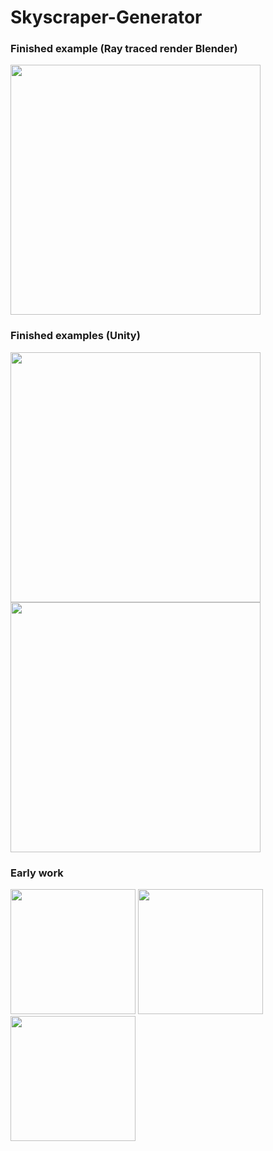 # Skyscraper-Generator

### Finished example (Ray traced render Blender)
<img src= "https://pbs.twimg.com/media/DrGcxcIXQAImUGT?format=jpg&name=4096x4096" height=400px>

### Finished examples (Unity)
<img src= "https://pbs.twimg.com/media/DqOa0U4WsAAcv-I?format=jpg&name=large" height=400px>
<img src="https://pbs.twimg.com/media/DqSRq1FXcAIWry6?format=jpg&name=small" height=400px>

### Early work
<img src="https://pbs.twimg.com/media/DpolSY4VsAE4ow6?format=jpg&name=small" height=200px>
<img src="https://pbs.twimg.com/media/DpZWFZOX4AAR43n?format=jpg&name=4096x4096" height=200px>
<img src="https://pbs.twimg.com/media/DpzmPhdX4AkDkIp?format=jpg&name=medium" height=200px">

